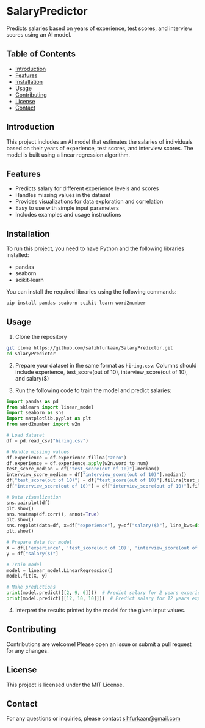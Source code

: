 # SalaryPredictor

Predicts salaries based on years of experience, test scores, and interview scores using an AI model.

## Table of Contents
- [Introduction](#introduction)
- [Features](#features)
- [Installation](#installation)
- [Usage](#usage)
- [Contributing](#contributing)
- [License](#license)
- [Contact](#contact)

## Introduction
This project includes an AI model that estimates the salaries of individuals based on their years of experience, test scores, and interview scores. The model is built using a linear regression algorithm.

## Features
- Predicts salary for different experience levels and scores
- Handles missing values in the dataset
- Provides visualizations for data exploration and correlation
- Easy to use with simple input parameters
- Includes examples and usage instructions

## Installation
To run this project, you need to have Python and the following libraries installed:
- pandas
- seaborn
- scikit-learn

You can install the required libraries using the following commands:
```bash
pip install pandas seaborn scikit-learn word2number
```
## Usage

1. Clone the repository
```bash
git clone https://github.com/salihfurkaan/SalaryPredictor.git
cd SalaryPredictor
```

2. Prepare your dataset in the same format as `hiring.csv`:
     Columns should include experience, test_score(out of 10), interview_score(out of 10), and salary($)
   
4. Run the following code to train the model and predict salaries:
```py
import pandas as pd
from sklearn import linear_model
import seaborn as sns
import matplotlib.pyplot as plt
from word2number import w2n

# Load dataset
df = pd.read_csv("hiring.csv")

# Handle missing values
df.experience = df.experience.fillna("zero")
df.experience = df.experience.apply(w2n.word_to_num)
test_score_median = df["test_score(out of 10)"].median()
interview_score_median = df["interview_score(out of 10)"].median()
df["test_score(out of 10)"] = df["test_score(out of 10)"].fillna(test_score_median)
df["interview_score(out of 10)"] = df["interview_score(out of 10)"].fillna(interview_score_median)

# Data visualization
sns.pairplot(df)
plt.show()
sns.heatmap(df.corr(), annot=True)
plt.show()
sns.regplot(data=df, x=df["experience"], y=df["salary($)"], line_kws=dict(color="red"))
plt.show()

# Prepare data for model
X = df[['experience', 'test_score(out of 10)', 'interview_score(out of 10)']]
y = df["salary($)"]

# Train model
model = linear_model.LinearRegression()
model.fit(X, y)

# Make predictions
print(model.predict([[2, 9, 6]]))  # Predict salary for 2 years experience, 9 test score, 6 interview score
print(model.predict([[12, 10, 10]]))  # Predict salary for 12 years experience, 10 test score, 10 interview score
```

4. Interpret the results printed by the model for the given input values.

## Contributing
Contributions are welcome! Please open an issue or submit a pull request for any changes.

## License
This project is licensed under the MIT License.

## Contact
For any questions or inquiries, please contact slhfurkaan@gmail.com






